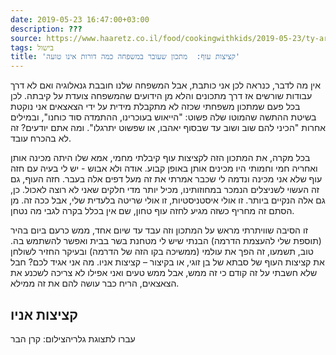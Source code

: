 ```yaml
---
date: 2019-05-23 16:47:00+03:00
description: ???
source: https://www.haaretz.co.il/food/cookingwithkids/2019-05-23/ty-article-recipe/0000017f-f8ce-d460-afff-fbee4a6b0000
tags: בישול
title: 'קציצות עוף:  מתכון שעובר במשפחה כמה דורות אינו טועה'
---
```


אין מה לדבר, כנראה לכן אני כותבת, אבל המשפחה שלנו חובבת גנאלוגיה ואם לא דרך עבודות שורשים אז דרך מתכונים והלא מן הידועים שהמשפחה צועדת על קיבתה. לכן בכל פעם שמתכון משפחתי שכזה לא מתקבלת מידית על ידי הצאצאים אני נוקטת בשיטת ההתשה שהמוטו שלה פשוט: "הייאוש בעוכרינו, ההתמדה סוד כוחנו", ובמילים אחרות "הכיני להם שוב ושוב עד שבסוף יאהבו, או שפשוט יתרגלו". ומה אתם יודעים? זה לא בהכרח עובד.

בכל מקרה, את המתכון הזה לקציצות עוף קיבלתי מחמי, אמא שלו היתה מכינה אותן ואחריה חמי וחמותי היו מכינים אותן באופן קבוע. אודה ולא אבוש - יש לי בעיה עם חזה עוף שלא אני מכינה ונדמה לי שכבר אמרתי את זה מעל דפים אלה בעבר. חזה העוף, גם זה העשוי לשניצלים הנמכר במחוזותינו, מכיל יותר מדי חלקים שאני לא רוצה לאכול. כן, גם אלה הנקיים ביותר. זו אולי איסטניסטיות, זו אולי שריטה בלעדית שלי, אבל ככה זה. מן הסתם זה מחריף כשזה מגיע לחזה עוף טחון, שם אין בכלל בקרה לגבי מה נטחן.

זו הסיבה שוויתרתי מראש על המתכון וזה עבד עד שיום אחד, ממש כרעם ביום בהיר (תוספת שלי להעצמת הדרמה) הבנתי שיש לי מטחנת בשר בבית ואפשר להשתמש בה. טוב, תשמעו, זה הפך את עולמי (ממשיכה בקו הזה של הדרמה) ובעיקר החזיר לשולחן את קציצות העוף של סבתא של בן זוגי, או בקיצור – קציצות אניו. מה אני אגיד לכם? חבל שלא חשבתי על זה קודם כי זה ממש, אבל ממש טעים ואני אפילו לא צריכה לשכנע את הצאצאים, הריח כבר עושה להם את זה ממילא.

**קציצות אניו**
---------------

 עברו לתצוגת גלריהצילום: קרן הבר